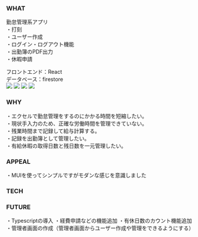 ### WHAT
勤怠管理系アプリ  
・打刻  
・ユーザー作成   
・ログイン・ログアウト機能   
・出勤簿のPDF出力  
・休暇申請  
  
フロントエンド：React  
データベース：firestore  
<img src="https://img.shields.io/badge/-react-61DAFB.svg?logo=react&style=flat">
<img src="https://img.shields.io/badge/-reacthookform-EC5990.svg?logo=react&style=flat">
<img src="https://img.shields.io/badge/-createreactapp-09D3AC.svg?logo=react&style=flat">
<img src="https://img.shields.io/badge/-firebase-FFCA28.svg?logo=react&style=flat">  

### WHY
<!-- ・現在の仕事で使うことを想定して作成しました。 
・自分で開発できればお金のコストをかけずに済み、他の業務に時間を割けるから  （小規模会社のためバックオフィスの業務にあまりリソースを割けなかったから）  
・ReactとLaravelを勉強してきたので、それらを使って実用性のあるものを開発したかったから。  -->
・エクセルで勤怠管理をするのにかかる時間を短縮したい。  
・現状手入力のため、正確な労働時間を管理できていない。  
・残業時間まで記録して給与計算する。  
・記録を出勤簿として管理したい。  
・有給休暇の取得日数と残日数を一元管理したい。  

### APPEAL
・MUIを使ってシンプルですがモダンな感じを意識しました 

### TECH

### FUTURE
・Typescriptの導入 
・経費申請などの機能追加 
・有休日数のカウント機能追加 
・管理者画面の作成（管理者画面からユーザー作成や管理をできるようにする） 